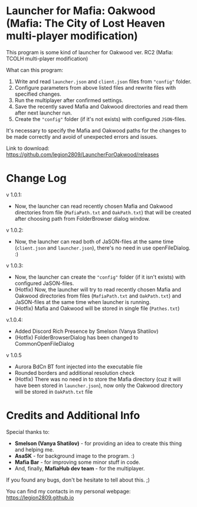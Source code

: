 # Launcher for Mafia: Oakwood (Mafia: The City of Lost Heaven multi-player modification) 

This program is some kind of launcher for Oakwood ver. RC2 (Mafia: TCOLH multi-player modification)

What can this program:
1) Write and read `launcher.json` and `client.json` files from `"config"` folder.
2) Configure parameters from above listed files and rewrite files with specified changes.
3) Run the multiplayer after confirmed settings.
4) Save the recently saved Mafia and Oakwood directories and read them after next launcher run.
5) Create the `"config"` folder (if it's not exists) with configured `JSON`-files.

It's necessary to specify the Mafia and Oakwood paths for the changes to be made correctly and avoid of unexpected errors and issues.

Link to download: https://github.com/legion2809/LauncherForOakwood/releases

# Change Log

v 1.0.1:
- Now, the launcher can read recently chosen Mafia and Oakwood directories from file (`MafiaPath.txt` and `OakPath.txt`) that will be created after choosing path from FolderBrowser dialog window.

v 1.0.2:
- Now, the launcher can read both of JaSON-files at the same time (`client.json` and `launcher.json`), there's no need in use openFileDialog. :) 

v 1.0.3:
- Now, the launcher can create the `"config"` folder (if it isn't exists) with configured JaSON-files.
- (Hotfix) Now, the launcher will try to read recently chosen Mafia and Oakwood directories from files (`MafiaPath.txt` and `OakPath.txt`) and JaSON-files at the same time when launcher is running.
- (Hotfix) Mafia and Oakwood will be stored in single file (`Pathes.txt`)

v.1.0.4:
- Added Discord Rich Presence by Smelson (Vanya Shatilov)
- (Hotfix) FolderBrowserDialog has been changed to CommonOpenFileDialog

v 1.0.5
- Aurora BdCn BT font injected into the executable file
- Rounded borders and additional resolution check
- (Hotfix) There was no need in to store the Mafia directory (cuz it will have been stored in `launcher.json`), now only the Oakwood directory will be stored in `OakPath.txt` file 

# Credits and Additional Info

Special thanks to: 
- **Smelson (Vanya Shatilov)** - for providing an idea to create this thing and helping me.
- **AsaSK** - for background image to the program. :)
- **Mafia Bar** - for improving some minor stuff in code.
- And, finally, **MafiaHub dev team** - for the multiplayer.

If you found any bugs, don't be hesitate to tell about this. ;)

You can find my contacts in my personal webpage: https://legion2809.github.io
